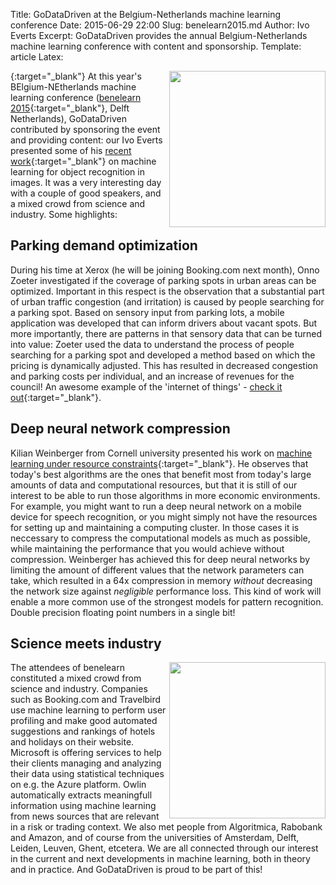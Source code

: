 Title: GoDataDriven at the Belgium-Netherlands machine learning conference
Date: 2015-06-29 22:00
Slug: benelearn2015.md
Author: Ivo Everts
Excerpt: GoDataDriven provides the annual Belgium-Netherlands machine learning conference with content and sponsorship.
Template: article
Latex:

[<img src="/static/images/benelearn_intro.jpg" width="250" align=right>](https://twitter.com/GoDataDriven/status/611896969297035265/photo/1){:target="_blank"}</a> At this year's BElgium-NEtherlands machine learning conference ([benelearn 2015](http://www.benelearn2015.nl){:target="_blank"}, Delft Netherlands), GoDataDriven contributed by sponsoring the event and providing content: our Ivo Everts presented some of his [recent work](http://ieeexplore.ieee.org/xpl/articleDetails.jsp?arnumber=6940256&matchBoolean=true&searchWithin%5B%5D=%22First+Name%22%3Aivo&searchWithin%5B%5D=%22Last+Name%22%3Aeverts&newsearch=true){:target="_blank"} on machine learning for object recognition in images. It was a very interesting day with a couple of good speakers, and a mixed crowd from science and industry. Some highlights:

## Parking demand optimization

During his time at Xerox (he will be joining Booking.com next month), Onno Zoeter investigated if the coverage of parking spots in urban areas can be optimized. Important in this respect is the observation that a substantial part of urban traffic congestion (and irritation) is caused by people searching for a parking spot. Based on sensory input from parking lots, a mobile application was developed that can inform drivers about vacant spots. But more importantly, there are patterns in that sensory data that can be turned into value: Zoeter used the data to understand the process of people searching for a parking spot and developed a method based on which the pricing is dynamically adjusted. This has resulted in decreased congestion and  parking costs per individual, and an increase of revenues for the council! An awesome example of the 'internet of things' - [check it out](https://www.youtube.com/watch?v=HQ4P2PJ5dXo){:target="_blank"}.

## Deep neural network compression

Kilian Weinberger from Cornell university presented his work on [machine learning under resource constraints](http://www.cse.wustl.edu/~kilian/research/budgeted/budgeted.html){:target="_blank"}. He observes that today's best algorithms are the ones that benefit most from today's large amounts of data and computational resources, but that it is still of our interest to be able to run those algorithms in more economic environments. For example, you might want to run a deep neural network on a mobile device for speech recognition, or you might simply not have the resources for setting up and maintaining a computing cluster. In those cases it is neccessary to compress the computational models as much as possible, while maintaining the performance that you would achieve without compression. Weinberger has achieved this for deep neural networks by limiting the amount of different values that the network parameters can take, which resulted in a 64x compression in memory <i>without</i> decreasing the network size against <i>negligible</i> performance loss. This kind of work will enable a more common use of the strongest models for pattern recognition. Double precision floating point numbers in a single bit!

## Science meets industry

<img src="/static/images/benelearn_out.jpg" width="250" align=right> The attendees of benelearn constituted a mixed crowd from science and industry. Companies such as Booking.com and Travelbird use machine learning to perform user profiling and make good automated suggestions and rankings of hotels and holidays on their website. Microsoft is offering services to help their clients managing and analyzing their data using statistical techniques on e.g. the Azure platform. Owlin automatically extracts meaningfull information using machine learning from news sources that are relevant in a risk or trading context. We also met people from Algoritmica, Rabobank and Amazon, and of course from the universities of Amsterdam, Delft, Leiden, Leuven, Ghent, etcetera. We are all connected through our interest in the current and next developments in machine learning, both in theory and in practice. And GoDataDriven is proud to be part of this!
